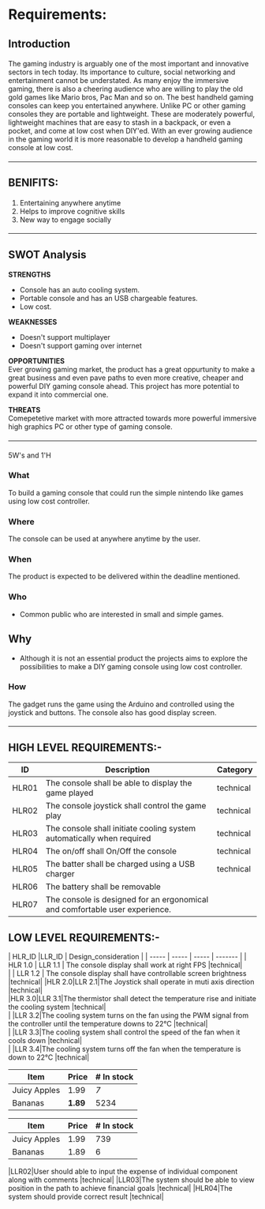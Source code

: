 # Requirements: #

## Introduction ## 
####
The gaming industry is arguably one of the most important and innovative sectors in tech today. Its importance to culture, social networking and entertainment cannot be understated. As many enjoy the immersive gaming, there is also a cheering audience who are willing to play the old gold games like Mario bros, Pac Man and so on. The best handheld gaming consoles can keep you entertained anywhere. Unlike PC or other gaming consoles they are portable and lightweight. These are moderately powerful, lightweight machines that are easy to stash in a backpack, or even a pocket, and come at low cost when DIY'ed.  With an ever growing audience in the gaming world it is more reasonable to develop a handheld gaming console at low cost.
####

---------------------------------------------------------------------------------------------------------------------------------------------------------------------------------
## BENIFITS: ##  
#### 
1. Entertaining anywhere anytime
2. Helps to improve cognitive skills 
3. New way to engage socially 
####


---------------------------------------------------------------------------------------------------------------------------------------------------------------------------------
## SWOT Analysis ##
####
**STRENGTHS**   
* Console has an auto cooling system.
* Portable console and has an USB chargeable features.
* Low cost. 

**WEAKNESSES**  
* Doesn't support multiplayer
* Doesn't support gaming over internet

**OPPORTUNITIES**    
Ever growing gaming market, the product has a great oppurtunity to make a great business and even pave paths to even more creative, cheaper and powerful DIY gaming console ahead. This project has more potential to expand it into commercial one.  

**THREATS**  
Comepetetive market with more attracted towards more powerful immersive high graphics PC or other type of gaming console. 
####

---------------------------------------------------------------------------------------------------------------------------------------------------------------------------------
####
5W's and 1'H

### What ###
To build a gaming console that could run the simple nintendo like games using low cost controller. 
### Where ###
The console can be used at anywhere anytime by the user.
### When ###
The product is expected to be delivered within the deadline mentioned.
### Who ###
* Common public who are interested in small and simple games. 
## Why ##
* Although it is not an essential product the projects aims to explore the possibilities to make a DIY gaming console using low cost controller.  
### How ###
The gadget runs the game using the Arduino and controlled using the joystick and buttons. The console also has good display screen.

####
---------------------------------------------------------------------------------------------------------------------------------------------------------------------------------
## HIGH LEVEL REQUIREMENTS:- ##
| ID | Description | Category | 
| ----- | ----- | ------- | 
|HLR01|The console shall be able to display the game played |technical|  
|HLR02|The console joystick shall control the game play |technical|
|HLR03|The console shall initiate cooling system automatically when required |technical|
|HLR04|The on/off shall On/Off the console |technical|   
|HLR05|The batter shall be charged using a USB charger|technical|
|HLR06|The battery shall be removable
|HLR07|The console is designed for an ergonomical and comfortable user experience.

## LOW LEVEL REQUIREMENTS:- ##
| HLR_ID |LLR_ID | Design_consideration | 
| ----- | ----- | ----- | ------- |
| HLR 1.0 | LLR 1.1 | The console display shall work at right FPS |technical|  
| | LLR 1.2 | The console display shall have controllable screen brightness |technical|
|HLR 2.0|LLR 2.1|The Joystick shall operate in muti axis direction |technical|  
|HLR 3.0|LLR 3.1|The thermistor shall detect the temperature rise and initiate the cooling system |technical|  
| |LLR 3.2|The cooling system turns on the fan using the PWM signal from the controller until the temperature downs to 22°C |technical|  
| |LLR 3.3|The cooling system shall control the speed of the fan when it cools down |technical|  
| |LLR 3.4|The cooling system turns off the fan when the temperature is down to 22°C |technical|  


| Item         | Price     | # In stock |
|--------------|-----------|------------|
| Juicy Apples | 1.99      | *7*        |
| Bananas      | **1.89**  | 5234       |

Item | Price | # In stock
---|---|---
Juicy Apples | 1.99 | 739
Bananas | 1.89 | 6

|LLR02|User should able to input the expense of individual component along with comments |technical|
|LLR03|The system should be able to view position in the path to achieve financial goals |technical|
|HLR04|The system should provide correct result |technical|   


